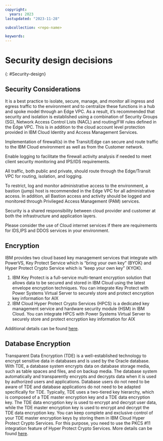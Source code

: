 ```yaml
---
copyright:
  years: 2023
lastupdated: "2023-11-28"

subcollection: <repo-name>

keywords:
---
```

# Security design decisions

{: #Security-design}

## Security Considerations

It is a best practice to isolate, secure, manage, and monitor all ingress and egress traffic to the environment and to centralize these functions in a hub and spoke model through an Edge VPC. As a result, it’s recommended that security and isolation is established using a combination of Security Groups (SG), Network Access Control Lists (NACL) and routing/FW rules defined in the Edge VPC. This is in addition to the cloud account level protection provided in IBM Cloud Identity and Access Management Services.

Implementation of firewall(s) in the Transit/Edge can secure and route traffic to the IBM Cloud environment as well as from the Customer network.

Enable logging to facilitate the firewall activity analysis if needed to meet client security monitoring and IPS/IDS requirements.

All traffic, both public and private, should route through the Edge/Transit VPC for routing, isolation, and logging.

To restrict, log and monitor administrative access to the environment, a bastion (jump) host is recommended in the Edge VPC for all administrative access. In addition, all Bastion access and activity should be logged and monitored through Privileged Access Management (PAM) services.

Security is a shared responsibility between cloud provider and customer at both the infrastructure and application layers.

Please consider the use of Cloud internet services if there are requirements for IDS,IPS and DDOS services in your environment.

## Encryption

IBM provides two cloud based key management services that integrate with PowerVS, Key Protect Service which is “bring your own key” (BYOK) and Hyper Protect Crypto Service which is “keep your own key” (KYOK).

1. IBM Key Protect is a full-service multi-tenant encryption solution that allows data to be secured and stored in IBM Cloud using the latest envelope encryption techniques. You can integrate Key Protect with Power Systems Virtual Server to securely store and protect encryption key information for AIX
2. IBM Cloud Hyper Protect Crypto Services (HPCS) is a dedicated key management service and hardware security module (HSM) in IBM Cloud. You can integrate HPCS with Power Systems Virtual Server to securely store and protect encryption key information for AIX

Additional details can be found [here](https://cloud.ibm.com/docs/power-iaas?topic=power-iaas-integrate-hpcs).

## Database Encryption

Transparent Data Encryption (TDE) is a well-established technology to encrypt sensitive data in databases and is used by the Oracle database. With TDE, a database system encrypts data on database storage media, such as table spaces and files, and on backup media. The database system automatically and transparently encrypts and decrypts data when it is used by authorized users and applications. Database users do not need to be aware of TDE and database applications do not need to be adapted specifically for TDE. Typically, TDE uses a two-tiered key hierarchy, which is composed of a TDE master encryption key and a TDE data encryption key. The TDE data encryption key is used to encrypt and decrypt user data, while the TDE master encryption key is used to encrypt and decrypt the TDE data encryption key. You can keep complete and exclusive control of your TDE master encryption keys by storing them in IBM Cloud Hyper Protect Crypto Services. For this purpose, you need to use the PKCS \#11 integration feature of Hyper Protect Crypto Services. More details can be found [here](https://cloud.ibm.com/docs/hs-crypto?topic=hs-crypto-tutorial-tde-pkcs11).
